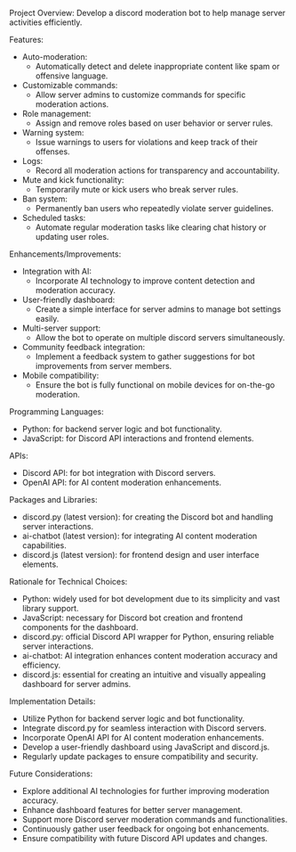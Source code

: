 Project Overview:
Develop a discord moderation bot to help manage server activities efficiently.

Features:
- Auto-moderation:
  - Automatically detect and delete inappropriate content like spam or offensive language.
- Customizable commands:
  - Allow server admins to customize commands for specific moderation actions.
- Role management:
  - Assign and remove roles based on user behavior or server rules.
- Warning system:
  - Issue warnings to users for violations and keep track of their offenses.
- Logs:
  - Record all moderation actions for transparency and accountability.
- Mute and kick functionality:
  - Temporarily mute or kick users who break server rules.
- Ban system:
  - Permanently ban users who repeatedly violate server guidelines.
- Scheduled tasks:
  - Automate regular moderation tasks like clearing chat history or updating user roles.

Enhancements/Improvements:
- Integration with AI:
  - Incorporate AI technology to improve content detection and moderation accuracy.
- User-friendly dashboard:
  - Create a simple interface for server admins to manage bot settings easily.
- Multi-server support:
  - Allow the bot to operate on multiple discord servers simultaneously.
- Community feedback integration:
  - Implement a feedback system to gather suggestions for bot improvements from server members.
- Mobile compatibility:
  - Ensure the bot is fully functional on mobile devices for on-the-go moderation.

Programming Languages:
- Python: for backend server logic and bot functionality.
- JavaScript: for Discord API interactions and frontend elements.

APIs:
- Discord API: for bot integration with Discord servers.
- OpenAI API: for AI content moderation enhancements.

Packages and Libraries:
- discord.py (latest version): for creating the Discord bot and handling server interactions.
- ai-chatbot (latest version): for integrating AI content moderation capabilities.
- discord.js (latest version): for frontend design and user interface elements.

Rationale for Technical Choices:
- Python: widely used for bot development due to its simplicity and vast library support.
- JavaScript: necessary for Discord bot creation and frontend components for the dashboard.
- discord.py: official Discord API wrapper for Python, ensuring reliable server interactions.
- ai-chatbot: AI integration enhances content moderation accuracy and efficiency.
- discord.js: essential for creating an intuitive and visually appealing dashboard for server admins.

Implementation Details:
- Utilize Python for backend server logic and bot functionality.
- Integrate discord.py for seamless interaction with Discord servers.
- Incorporate OpenAI API for AI content moderation enhancements.
- Develop a user-friendly dashboard using JavaScript and discord.js.
- Regularly update packages to ensure compatibility and security.

Future Considerations:
- Explore additional AI technologies for further improving moderation accuracy.
- Enhance dashboard features for better server management.
- Support more Discord server moderation commands and functionalities.
- Continuously gather user feedback for ongoing bot enhancements.
- Ensure compatibility with future Discord API updates and changes.